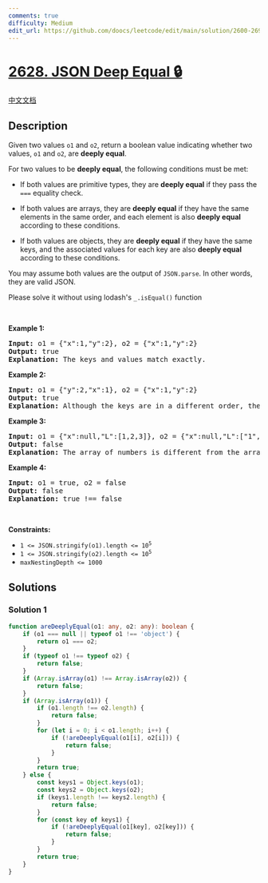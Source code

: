 ```yaml
---
comments: true
difficulty: Medium
edit_url: https://github.com/doocs/leetcode/edit/main/solution/2600-2699/2628.JSON%20Deep%20Equal/README_EN.md
---
```


<!-- problem:start -->

# [2628. JSON Deep Equal 🔒](https://leetcode.com/problems/json-deep-equal)

[中文文档](/solution/2600-2699/2628.JSON%20Deep%20Equal/README.md)

## Description

<p>Given two values&nbsp;<code>o1</code>&nbsp;and <code>o2</code>, return a boolean value indicating whether two values, <code>o1</code> and <code>o2</code>, are <strong>deeply equal</strong>.</p>

<p>For two values to be <strong>deeply equal</strong>, the following conditions must be met:</p>

<ul>
	<li>
	<p>If both values are primitive types,&nbsp;they are <strong>deeply equal</strong> if they pass the <code>===</code> equality check.</p>
	</li>
	<li>
	<p>If both values are arrays, they are <strong>deeply equal</strong> if they have the same elements in the same order, and each element is also <strong>deeply equal</strong> according to these conditions.</p>
	</li>
	<li>
	<p>If both values are objects, they are <strong>deeply equal</strong> if they have the same keys, and the associated values for each key are also <strong>deeply equal</strong> according to these conditions.</p>
	</li>
</ul>

<p>You may assume both values are the output of&nbsp;<code>JSON.parse</code>. In other words, they are valid JSON.</p>

<p>Please solve it without using lodash&#39;s&nbsp;<code>_.isEqual()</code>&nbsp;function</p>

<p>&nbsp;</p>
<p><strong class="example">Example 1:</strong></p>

<pre>
<strong>Input:</strong> o1 = {&quot;x&quot;:1,&quot;y&quot;:2}, o2 = {&quot;x&quot;:1,&quot;y&quot;:2}
<strong>Output:</strong> true
<strong>Explanation:</strong> The keys and values match exactly.
</pre>

<p><strong class="example">Example 2:</strong></p>

<pre>
<strong>Input:</strong> o1 = {&quot;y&quot;:2,&quot;x&quot;:1}, o2 = {&quot;x&quot;:1,&quot;y&quot;:2}
<strong>Output:</strong> true
<strong>Explanation:</strong> Although the keys are in a different order, they still match exactly.
</pre>

<p><strong class="example">Example 3:</strong></p>

<pre>
<strong>Input:</strong> o1 = {&quot;x&quot;:null,&quot;L&quot;:[1,2,3]}, o2 = {&quot;x&quot;:null,&quot;L&quot;:[&quot;1&quot;,&quot;2&quot;,&quot;3&quot;]}
<strong>Output:</strong> false
<strong>Explanation:</strong> The array of numbers is different from the array of strings.
</pre>

<p><strong class="example">Example 4:</strong></p>

<pre>
<strong>Input:</strong> o1 = true, o2 = false
<strong>Output:</strong> false
<strong>Explanation:</strong> true !== false</pre>

<p>&nbsp;</p>
<p><strong>Constraints:</strong></p>

<ul>
	<li><code>1 &lt;= JSON.stringify(o1).length &lt;= 10<sup>5</sup></code></li>
	<li><code>1 &lt;= JSON.stringify(o2).length &lt;= 10<sup>5</sup></code></li>
	<li><code>maxNestingDepth &lt;= 1000</code></li>
</ul>

## Solutions

<!-- solution:start -->

### Solution 1

<!-- tabs:start -->

```ts
function areDeeplyEqual(o1: any, o2: any): boolean {
    if (o1 === null || typeof o1 !== 'object') {
        return o1 === o2;
    }
    if (typeof o1 !== typeof o2) {
        return false;
    }
    if (Array.isArray(o1) !== Array.isArray(o2)) {
        return false;
    }
    if (Array.isArray(o1)) {
        if (o1.length !== o2.length) {
            return false;
        }
        for (let i = 0; i < o1.length; i++) {
            if (!areDeeplyEqual(o1[i], o2[i])) {
                return false;
            }
        }
        return true;
    } else {
        const keys1 = Object.keys(o1);
        const keys2 = Object.keys(o2);
        if (keys1.length !== keys2.length) {
            return false;
        }
        for (const key of keys1) {
            if (!areDeeplyEqual(o1[key], o2[key])) {
                return false;
            }
        }
        return true;
    }
}
```

<!-- tabs:end -->

<!-- solution:end -->

<!-- problem:end -->
